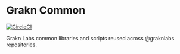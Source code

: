 # Grakn Common

[![CircleCI](https://circleci.com/gh/graknlabs/common/tree/master.svg?style=shield)](https://circleci.com/gh/graknlabs/common/tree/master)

Grakn Labs common libraries and scripts reused across @graknlabs repositories.
